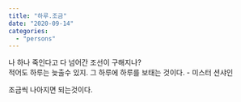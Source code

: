 ```yaml
---
title: "하루.조금"
date: "2020-09-14"
categories: 
  - "persons"
---
```


나 하나 죽인다고 다 넘어간 조선이 구해지나?  
적어도 하루는 늦출수 있지. 그 하루에 하루를 보태는 것이다. - 미스터 션샤인

조금씩 나아지면 되는것이다.
